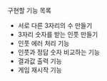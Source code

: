 구현할 기능 목록

- 서로 다른 3자리의 수 만들기
- 3자리 숫자를 받는 인풋 만들기
- 인풋 에러 처리 기능
- 인풋과 정답 숫자 비교하는 기능
- 결과값 출력 기능
- 게임 재시작 기능
